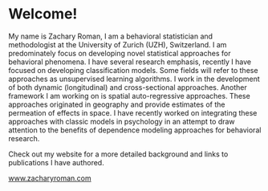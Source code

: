 # Welcome!

My name is Zachary Roman, I am  a behavioral statistician and methodologist at the University of Zurich (UZH),
Switzerland. I am predominately focus on developing novel statistical approaches for behavioral phenomena.
I have several research emphasis, recently I have focused on developing classification models.
Some fields will refer to these approaches as unsupervised learning algorithms.
I work in the development of both dynamic (longitudinal) and cross-sectional approaches.
Another framework I am working on is spatial auto-regressive approaches.
These approaches originated in geography and provide estimates of the permeation of effects in space.
I have recently worked on integrating these approaches with classic models in psychology in an attempt to draw attention to the benefits of
dependence modeling approaches for behavioral research. 

Check out my website for a more detailed background and links to publications I have authored. 

www.zacharyroman.com
